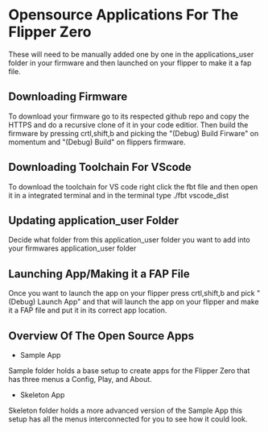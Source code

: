 # Opensource Applications For The Flipper Zero

These will need to be manually added one by one in the applications_user folder in your firmware and then launched on your flipper to make it a fap file.

## Downloading Firmware

To download your firmware go to its respected github repo and copy the HTTPS and do a recursive clone of it in your code editior. Then build the firmware by pressing crtl,shift,b and picking the "(Debug) Build Firware" on momentum and "(Debug) Build" on flippers firmware.

## Downloading Toolchain For VScode

To download the toolchain for VS code right click the fbt file and then open it in a integrated terminal and in the terminal type ./fbt vscode_dist

## Updating application_user Folder

Decide what folder from this application_user folder you want to add into your firmwares application_user folder

## Launching App/Making it a FAP File

Once you want to launch the app on your flipper press crtl,shift,b and pick "(Debug) Launch App" and that will launch the app on your flipper and make it a FAP file and put it in its correct app location.

## Overview Of The Open Source Apps

* Sample App

Sample folder holds a base setup to create apps for the Flipper Zero that has three menus a Config, Play, and About.

* Skeleton App

Skeleton folder holds a more advanced version of the Sample App this setup has all the menus interconnected for you to see how it could look.
